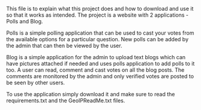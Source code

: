 This file is to explain what this project does and how to download and use it so that it works as intended.
The project is a website with 2 applications - Polls and Blog.

Polls is a simple polling application that can be used to cast your votes from the available options for a particular question.
New polls can be added by the admin that can then be viewed by the user.

Blog is a simple application for the admin to upload text blogs which can have pictures attached if needed and uses polls application to add polls to it too.
A user can read, comment and cast votes on all the blog posts. The comments are monitored by the admin and only verified votes are posted to be seen by other users.

To use the application simply download it and make sure to read the requirements.txt and the GeoIPReadMe.txt files.
